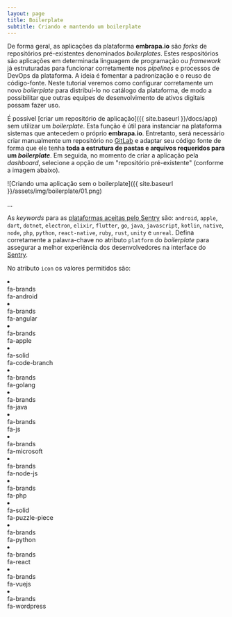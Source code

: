 ```yaml
---
layout: page
title: Boilerplate
subtitle: Criando e mantendo um boilerplate
---
```


De forma geral, as aplicações da plataforma **embrapa.io** são _forks_ de repositórios pré-existentes denominados _boilerplates_. Estes respositórios são aplicações em determinada linguagem de programação ou _framework_ já estruturadas para funcionar corretamente nos _pipelines_ e processos de DevOps da plataforma. A ideia é fomentar a padronização e o reuso de código-fonte. Neste tutorial veremos como configurar corretamente um novo _boilerplate_ para distribuí-lo no catálogo da plataforma, de modo a possibilitar que outras equipes de desenvolvimento de ativos digitais possam fazer uso.

É possível [criar um repositório de aplicação]({{ site.baseurl }}/docs/app) sem utilizar um _boilerplate_. Esta função é útil para instanciar na plataforma sistemas que antecedem o próprio **embrapa.io**. Entretanto, será necessário criar manualmente um repositório no [GitLab](https://git.embrapa.io) e adaptar seu código fonte de forma que ele tenha **toda a estrutura de pastas e arquivos requeridos para um _boilerplate_**. Em seguida, no momento de criar a aplicação pela _dashboard_, selecione a opção de um "repositório pré-existente" (conforme a imagem abaixo).

![Criando uma aplicação sem o boilerplate]({{ site.baseurl }}/assets/img/boilerplate/01.png)

...

As _keywords_ para as [plataformas aceitas pelo Sentry](https://docs.sentry.io/platforms/) são: ```android```, ```apple```, ```dart```, ```dotnet```, ```electron```, ```elixir```, ```flutter```, ```go```, ```java```, ```javascript```, ```kotlin```, ```native```, ```node```, ```php```, ```python```, ```react-native```, ```ruby```, ```rust```, ```unity``` e ```unreal```. Defina corretamente a palavra-chave no atributo ```platform``` do _boilerplate_ para assegurar a melhor experiência dos desenvolvedores na interface do [Sentry](https://bug.embrapa.io).

No atributo ```icon``` os valores permitidos são:

<li class="cell"><i class="fa-brands fa-android"></i><div class="subtile">fa-brands<br />fa-android</div></li>
<li class="cell"><i class="fa-brands fa-angular"></i><div class="subtile">fa-brands<br />fa-angular</div></li>
<li class="cell"><i class="fa-brands fa-apple"></i><div class="subtile">fa-brands<br />fa-apple</div></li>
<li class="cell"><i class="fa-solid fa-code-branch"></i><div class="subtile">fa-solid<br />fa-code-branch</div></li>
<li class="cell"><i class="fa-brands fa-golang"></i><div class="subtile">fa-brands<br />fa-golang</div></li>
<li class="cell"><i class="fa-brands fa-java"></i><div class="subtile">fa-brands<br />fa-java</div></li>
<li class="cell"><i class="fa-brands fa-js"></i><div class="subtile">fa-brands<br />fa-js</div></li>
<li class="cell"><i class="fa-brands fa-microsoft"></i><div class="subtile">fa-brands<br />fa-microsoft</div></li>
<li class="cell"><i class="fa-brands fa-node-js"></i><div class="subtile">fa-brands<br />fa-node-js</div></li>
<li class="cell"><i class="fa-brands fa-php"></i><div class="subtile">fa-brands<br />fa-php</div></li>
<li class="cell"><i class="fa-solid fa-puzzle-piece"></i><div class="subtile">fa-solid<br />fa-puzzle-piece</div></li>
<li class="cell"><i class="fa-brands fa-python"></i><div class="subtile">fa-brands<br />fa-python</div></li>
<li class="cell"><i class="fa-brands fa-react"></i><div class="subtile">fa-brands<br />fa-react</div></li>
<li class="cell"><i class="fa-brands fa-vuejs"></i><div class="subtile">fa-brands<br />fa-vuejs</div></li>
<li class="cell"><i class="fa-brands fa-wordpress"></i><div class="subtile">fa-brands<br />fa-wordpress</div></li>
